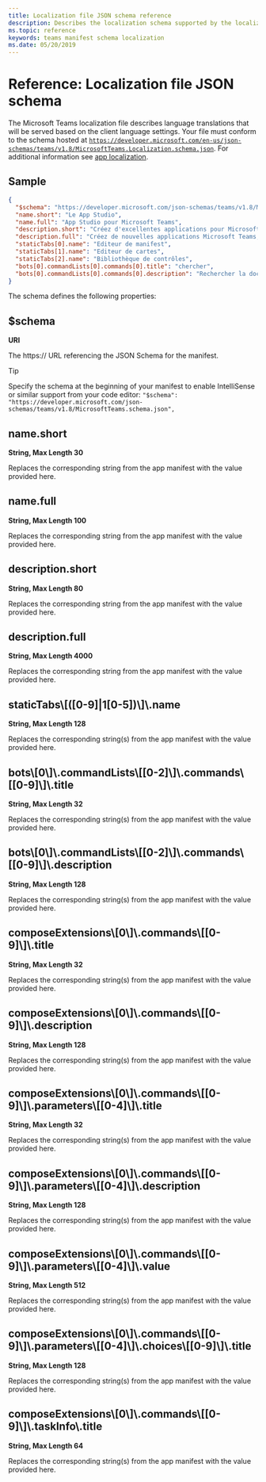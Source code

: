 ```yaml
---
title: Localization file JSON schema reference
description: Describes the localization schema supported by the localization file for Microsoft Teams
ms.topic: reference
keywords: teams manifest schema localization
ms.date: 05/20/2019
---
```


# Reference: Localization file JSON schema

The Microsoft Teams localization file describes language translations that will be served based on the client language settings. Your file must conform to the schema hosted at [`https://developer.microsoft.com/en-us/json-schemas/teams/v1.8/MicrosoftTeams.Localization.schema.json`](https://developer.microsoft.com/en-us/json-schemas/teams/v1.8/MicrosoftTeams.Localization.schema.json). For additional information see [app localization](~/concepts/build-and-test/apps-localization.md).

## Sample

```json
{
  "$schema": "https://developer.microsoft.com/json-schemas/teams/v1.8/MicrosoftTeams.schema.json",
  "name.short": "Le App Studio",
  "name.full": "App Studio pour Microsoft Teams",
  "description.short": "Créez d'excellentes applications pour Microsoft Teams avec App Studio.",
  "description.full": "Créez de nouvelles applications Microsoft Teams, concevez et prévisualisez des cartes bot, et explorez la documentation avec App Studio.",
  "staticTabs[0].name": "Editeur de manifest",
  "staticTabs[1].name": "Editeur de cartes",
  "staticTabs[2].name": "Bibliothèque de contrôles",
  "bots[0].commandLists[0].commands[0].title": "chercher",
  "bots[0].commandLists[0].commands[0].description": "Rechercher la documentation Teams pertinente"
}
```

The schema defines the following properties:

## $schema

**URI**

The https:// URL referencing the JSON Schema for the manifest.

> [!TIP]
> Specify the schema at the beginning of your manifest to enable IntelliSense or similar support from your code editor: `"$schema": "https://developer.microsoft.com/json-schemas/teams/v1.8/MicrosoftTeams.schema.json",`

## name.short

**String, Max Length 30**

Replaces the corresponding string from the app manifest with the value provided here.

## name.full

**String, Max Length 100**

Replaces the corresponding string from the app manifest with the value provided here.

## description.short

**String, Max Length 80**

Replaces the corresponding string from the app manifest with the value provided here.

## description.full

**String, Max Length 4000**

Replaces the corresponding string from the app manifest with the value provided here.

## staticTabs\\[([0-9]|1[0-5])\\]\\.name

**String, Max Length 128**

Replaces the corresponding string(s) from the app manifest with the value provided here.

## bots\\[0\\]\\.commandLists\\[[0-2]\\]\\.commands\\[[0-9]\\]\\.title

**String, Max Length 32**

Replaces the corresponding string(s) from the app manifest with the value provided here.

## bots\\[0\\]\\.commandLists\\[[0-2]\\]\\.commands\\[[0-9]\\]\\.description

**String, Max Length 128**

Replaces the corresponding string(s) from the app manifest with the value provided here.

## composeExtensions\\[0\\]\\.commands\\[[0-9]\\]\\.title

**String, Max Length 32**

Replaces the corresponding string(s) from the app manifest with the value provided here.

## composeExtensions\\[0\\]\\.commands\\[[0-9]\\]\\.description

**String, Max Length 128**

Replaces the corresponding string(s) from the app manifest with the value provided here.

## composeExtensions\\[0\\]\\.commands\\[[0-9]\\]\\.parameters\\[[0-4]\\]\\.title

**String, Max Length 32**

Replaces the corresponding string(s) from the app manifest with the value provided here.

## composeExtensions\\[0\\]\\.commands\\[[0-9]\\]\\.parameters\\[[0-4]\\]\\.description

**String, Max Length 128**

Replaces the corresponding string(s) from the app manifest with the value provided here.

## composeExtensions\\[0\\]\\.commands\\[[0-9]\\]\\.parameters\\[[0-4]\\]\\.value

**String, Max Length 512**

Replaces the corresponding string(s) from the app manifest with the value provided here.

## composeExtensions\\[0\\]\\.commands\\[[0-9]\\]\\.parameters\\[[0-4]\\]\\.choices\\[[0-9]\\]\\.title

**String, Max Length 128**

Replaces the corresponding string(s) from the app manifest with the value provided here.

## composeExtensions\\[0\\]\\.commands\\[[0-9]\\]\\.taskInfo\\.title

**String, Max Length 64**

Replaces the corresponding string(s) from the app manifest with the value provided here.
